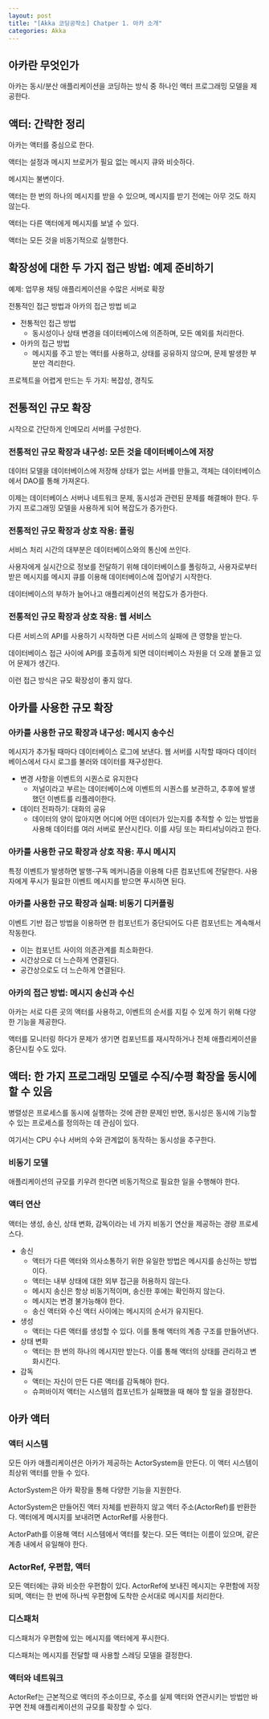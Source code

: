 ```yaml
---
layout: post
title: "[Akka 코딩공작소] Chatper 1. 아카 소개"
categories: Akka
---
```


## 아카란 무엇인가

아카는 동시/분산 애플리케이션을 코딩하는 방식 중 하나인 액터 프로그래밍 모델을 제공한다.

## 액터: 간략한 정리

아카는 액터를 중심으로 한다.

액터는 설정과 메시지 브로커가 필요 없는 메시지 큐와 비슷하다.

메시지는 불변이다.

액터는 한 번의 하나의 메시지를 받을 수 있으며, 메시지를 받기 전에는 아무 것도 하지 않는다.

액터는 다른 액터에게 메시지를 보낼 수 있다.

액터는 모든 것을 비동기적으로 실행한다.

## 확장성에 대한 두 가지 접근 방법: 예제 준비하기

예제: 업무용 채팅 애플리케이션을 수많은 서버로 확장

전통적인 접근 방법과 아카의 접근 방법 비교

- 전통적인 접근 방법
  - 동시성이나 상태 변경을 데이터베이스에 의존하며, 모든 예외를 처리한다.
- 아카의 접근 방법
  - 메시지를 주고 받는 액터를 사용하고, 상태를 공유하지 않으며, 문제 발생한 부분만 격리한다.

프로젝트을 어렵게 만드는 두 가지: 복잡성, 경직도

## 전통적인 규모 확장

시작으로 간단하게 인메모리 서버를 구성한다.

### 전통적인 규모 확장과 내구성: 모든 것을 데이터베이스에 저장

데이터 모델을 데이터베이스에 저장해 상태가 없는 서버를 만들고, 객체는 데이터베이스에서 DAO를 통해 가져온다.

이제는 데이터베이스 서버나 네트워크 문제, 동시성과 관련된 문제를 해결해야 한다. 두 가지 프로그래밍 모델을 사용하게 되어 복잡도가 증가한다.

### 전통적인 규모 확장과 상호 작용: 폴링

서비스 처리 시간의 대부분은 데이터베이스와의 통신에 쓰인다.

사용자에게 실시간으로 정보를 전달하기 위해 데이터베이스를 폴링하고, 사용자로부터 받은 메시지를 메시지 큐를 이용해 데이터베이스에 집어넣기 시작한다.

데이터베이스의 부하가 늘어나고 애플리케이션의 복잡도가 증가한다.

### 전통적인 규모 확장과 상호 작용: 웹 서비스

다른 서비스의 API를 사용하기 시작하면 다른 서비스의 실패에 큰 영향을 받는다.

데이터베이스 접근 사이에 API를 호출하게 되면 데이터베이스 자원을 더 오래 붙들고 있어 문제가 생긴다.

이런 접근 방식은 규모 확장성이 좋지 않다.

## 아카를 사용한 규모 확장

### 아카를 사용한 규모 확장과 내구성: 메시지 송수신

메시지가 추가될 때마다 데이터베이스 로그에 보낸다. 웹 서버를 시작할 때마다 데이터베이스에서 다시 로그를 불러와 데이터를 재구성한다.

- 변경 사항을 이벤트의 시퀀스로 유지한다
  - 저널이라고 부르는 데이터베이스에 이벤트의 시퀀스를 보관하고, 추후에 발생했던 이벤트를 리플레이한다.
- 데이터 전파하기: 대화의 공유
  - 데이터의 양이 많아지면 어디에 어떤 데이터가 있는지를 추적할 수 있는 방법을 사용해 데이터를 여러 서버로 분산시킨다. 이를 샤딩 또는 파티셔닝이라고 한다.

### 아카를 사용한 규모 확장과 상호 작용: 푸시 메시지

특정 이벤트가 발생하면 발행-구독 메커니즘을 이용해 다른 컴포넌트에 전달한다. 사용자에게 푸시가 필요한 이벤트 메시지를 받으면 푸시하면 된다.

### 아카를 사용한 규모 확장과 실패: 비동기 디커플링

이벤트 기반 접근 방법을 이용하면 한 컴포넌트가 중단되어도 다른 컴포넌트는 계속해서 작동한다.

- 이는 컴포넌트 사이의 의존관계를 최소화한다.
- 시간상으로 더 느슨하게 연결된다.
- 공간상으로도 더 느슨하게 연결된다.

### 아카의 접근 방법: 메시지 송신과 수신

아카는 서로 다른 곳의 액터를 사용하고, 이벤트의 순서를 지킬 수 있게 하기 위해 다양한 기능을 제공한다.

액터를 모니터링 하다가 문제가 생기면 컴포넌트를 재시작하거나 전체 애플리케이션을 중단시킬 수도 있다.

## 액터: 한 가지 프로그래밍 모델로 수직/수평 확장을 동시에 할 수 있음

병렬성은 프로세스를 동시에 실행하는 것에 관한 문제인 반면, 동시성은 동시에 기능할 수 있는 프로세스를 정의하는 데 관심이 있다.

여기서는 CPU 수나 서버의 수와 관계없이 동작하는 동시성을 추구한다.

### 비동기 모델

애플리케이션의 규모를 키우려 한다면 비동기적으로 필요한 일을 수행해야 한다.

### 액터 연산

액터는 생성, 송신, 상태 변화, 감독이라는 네 가지 비동기 연산을 제공하는 경량 프로세스다.

- 송신
  - 액터가 다른 액터와 의사소통하기 위한 유일한 방법은 메시지를 송신하는 방법이다.
  - 액터는 내부 상태에 대한 외부 접근을 허용하지 않는다.
  - 메시지 송신은 항상 비동기적이며, 송신한 후에는 확인하지 않는다.
  - 메시지는 변경 불가능해야 한다.
  - 송신 액터와 수신 액터 사이에는 메시지의 순서가 유지된다.
- 생성
  - 액터는 다른 액터를 생성할 수 있다. 이를 통해 액터의 계층 구조를 만들어낸다.
- 상태 변화
  - 액터는 한 번의 하나의 메시지만 받는다. 이를 통해 액터의 상태를 관리하고 변화시킨다.
- 감독
  - 액터는 자신이 만든 다른 액터를 감독해야 한다.
  - 슈퍼바이저 액터는 시스템의 컴포넌트가 실패했을 때 해야 할 일을 결정한다.

## 아카 액터

### 액터 시스템

모든 아카 애플리케이션은 아카가 제공하는 ActorSystem을 만든다. 이 액터 시스템이 최상위 액터를 만들 수 있다.

ActorSystem은 아카 확장을 통해 다양한 기능을 지원한다.

ActorSystem은 만들어진 액터 자체를 반환하지 않고 액터 주소(ActorRef)를 반환한다. 액터에게 메시지를 보내려면 ActorRef를 사용한다.

ActorPath를 이용해 액터 시스템에서 액터를 찾는다. 모든 액터는 이름이 있으며, 같은 계층 내에서 유일해야 한다.

### ActorRef, 우편함, 액터

모든 액터에는 큐와 비슷한 우편함이 있다. ActorRef에 보내진 메시지는 우편함에 저장되며, 액터는 한 번에 하나씩 우편함에 도착한 순서대로 메시지를 처리한다.

### 디스패처

디스패처가 우편함에 있는 메시지를 액터에게 푸시한다.

디스패처는 메시지를 전달할 때 사용할 스레딩 모델을 결정한다.

### 액터와 네트워크

ActorRef는 근본적으로 액터의 주소이므로, 주소를 실제 액터와 연관시키는 방법만 바꾸면 전체 애플리케이션의 규모를 확장할 수 있다.
